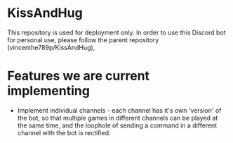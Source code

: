 # KissAndHug

This repository is used for deployment only. In order to use this Discord bot for personal use, please follow the parent repository (vincenthe789p/KissAndHug),

# Features we are current implementing
- Implement individual channels - each channel has it's own 'version' of the bot, so that multiple games in different channels can be played at the same time, and the loophole of sending a command in a different channel with the bot is rectified.
